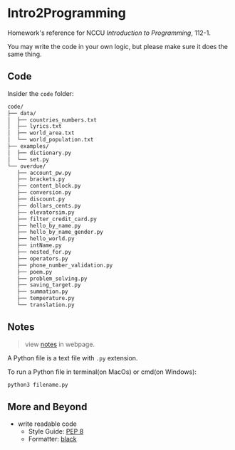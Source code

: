 # Intro2Programming

Homework's reference for NCCU *Introduction to Programming*, 112-1.

You may write the code in your own logic, but please make sure it does the same thing.

## Code

Insider the `code` folder:

```bash
code/
├── data/
│  ├── countries_numbers.txt
│  ├── lyrics.txt
│  ├── world_area.txt
│  └── world_population.txt
├── examples/
│  ├── dictionary.py
│  └── set.py
└── overdue/
   ├── account_pw.py
   ├── brackets.py
   ├── content_block.py
   ├── conversion.py
   ├── discount.py
   ├── dollars_cents.py
   ├── elevatorsim.py
   ├── filter_credit_card.py
   ├── hello_by_name.py
   ├── hello_by_name_gender.py
   ├── hello_world.py
   ├── intName.py
   ├── nested_for.py
   ├── operators.py
   ├── phone_number_validation.py
   ├── poem.py
   ├── problem_solving.py
   ├── saving_target.py
   ├── summation.py
   ├── temperature.py
   └── translation.py

```

## Notes

> view [notes](https://hzionn.github.io/Intro2Programming/) in webpage.

A Python file is a text file with `.py` extension.

To run a Python file in terminal(on MacOs) or cmd(on Windows):

```bash
python3 filename.py
```

## More and Beyond

- write readable code
  - Style Guide: [PEP 8](https://www.python.org/dev/peps/pep-0008/)
  - Formatter: [black](https://github.com/psf/black)
